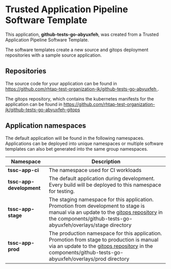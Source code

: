 # Trusted Application Pipeline Software Template

This application, **github-tests-go-abyuxfeh**, was created from a Trusted Application Pipeline Software Template.

The software templates create a new source and gitops deployment repositories with a sample source application. 

## Repositories

The source code for your application can be found in [https://github.com/rhtap-test-organization-jk/github-tests-go-abyuxfeh ](https://github.com/rhtap-test-organization-jk/github-tests-go-abyuxfeh ).
 
The gitops repository, which contains the kubernetes manifests for the application can be found in 
[https://github.com/rhtap-test-organization-jk/github-tests-go-abyuxfeh-gitops ](https://github.com/rhtap-test-organization-jk/github-tests-go-abyuxfeh-gitops ) 

## Application namespaces 

The default application will be found in the following namespaces. Applications can be deployed into unique namespaces or multiple software templates can also bet generated into the same group namespaces.  

|  Namespace   |  Description   |  
| -------- | -------- |
| **tssc-app-ci** | The namespace used for CI workloads |
| **tssc-app-development** | The default application during development. Every build will be deployed to this namespace for testing. |
| **tssc-app-stage** | The staging namespace for this application. Promotion from development to stage is manual via an update to the [gitops repository](https://github.com/rhtap-test-organization-jk/github-tests-go-abyuxfeh-gitops ) in the components/github-tests-go-abyuxfeh/overlays/stage directory |
| **tssc-app-prod** | The production namespace for this application. Promotion from stage to production is manual via an update to the [gitops repository](https://github.com/rhtap-test-organization-jk/github-tests-go-abyuxfeh-gitops ) in the components/github-tests-go-abyuxfeh/overlays/prod directory |
